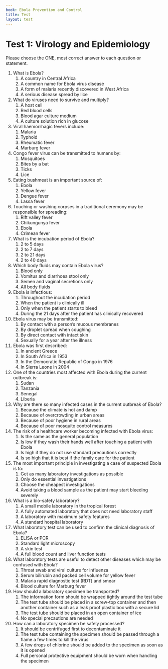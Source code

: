 ```yaml
---
book: Ebola Prevention and Control
title: Test
layout: test
---
```


# Test 1: Virology and Epidemiology

Please choose the ONE, most correct answer to each question or statement.

1.	What is Ebola?
	1.	A country in Central Africa
	1.	A common name for Ebola virus disease
	1.	A form of malaria recently discovered in West Africa
	1.	A serious disease spread by lice
2.	What do viruses need to survive and multiply?
	1.	A host cell
	1.	Red blood cells
	1.	Blood agar culture medium
	1.	A culture solution rich in glucose
3.	Viral haemorrhagic fevers include:
	1.	Malaria
	1.	Typhoid
	1.	Rheumatic fever
	1.	Marburg fever
4.	Congo fever virus can be transmitted to humans by:
	1.	Mosquitoes
	1.	Bites by a bat
	1.	Ticks
	1.	Lice
5.	Eating bushmeat is an important source of:
	1.	Ebola
	1.	Yellow fever
	1.	Dengue fever
	1.	Lassa fever
6.	Touching or washing corpses in a traditional ceremony may be responsible for spreading:
	1.	Rift valley fever
	1.	Chikungunya fever
	1.	Ebola
	1.	Crimean fever
7.	What is the incubation period of Ebola?
	1.	2 to 5 days
	1.	2 to 7 days
	1.	2 to 21 days
	1.	2 to 40 days
8.	Which body fluids may contain Ebola virus?
	1.	Blood only
	1.	Vomitus and diarrhoea stool only
	1.	Semen and vaginal secretions only
	1.	All body fluids
9.	Ebola is infectious:
	1.	Throughout the incubation period
	1.	When the patient is clinically ill
	1.	Only when the patient starts to bleed
	1.	During the 21 days after the patient has clinically recovered
10.	Ebola virus may be transmitted:
	1.	By contact with a person’s mucous membranes
	1.	By droplet spread when coughing
	1.	By direct contact with intact skin
	1.	Sexually for a year after the illness
11.	Ebola was first described:
	1.	In ancient Greece
	1.	In South Africa in 1953
	1.	In the Democratic Republic of Congo in 1976
	1.	In Sierra Leone in 2004
12.	One of the countries most affected with Ebola during the current outbreak is:
	1.	Sudan
	1.	Tanzania
	1.	Senegal
	1.	Liberia
13.	Why are there so many infected cases in the current outbreak of Ebola?
	1.	Because the climate is hot and damp
	1.	Because of overcrowding in urban areas
	1.	Because of poor hygiene in rural areas
	1.	Because of poor mosquito control measures
14.	The risk of a healthcare worker becoming infected with Ebola virus:
	1.	Is the same as the general population
	1.	Is low if they wash their hands well after touching a patient with Ebola
	1.	Is high if they do not use standard precautions correctly
	1.	Is so high that it is best if the family care for the patient
15.	The most important principle in investigating a case of suspected Ebola is to:
	1.	Get as many laboratory investigations as possible
	1.	Only do essential investigations
	1.	Choose the cheapest investigations
	1.	Avoid taking a blood sample as the patient may start bleeding severely
16.	What is a bio-safety laboratory?
	1.	A small mobile laboratory in the tropical forest
	1.	A fully automated laboratory that does not need laboratory staff
	1.	A laboratory with maximum safety features
	1.	A standard hospital laboratory
17.	What laboratory test can be used to confirm the clinical diagnosis of Ebola?
	1.	ELISA or PCR
	1.	Standard light microscopy
	1.	A skin test
	1.	A full blood count and liver function tests
18.	What laboratory tests are useful to detect other diseases which may be confused with Ebola?
	1.	Throat swab and viral culture for influenza
	1.	Serum bilirubin and packed cell volume for yellow fever
	1.	Malaria rapid diagnostic test (RDT) and smear
	1.	Blood culture for Marburg fever
19.	How should a laboratory specimen be transported?
	1.	The information form should be wrapped tightly around the test tube
	1.	The test tube should be placed in a screw-top container and then another container such as a leak proof plastic box with a secure lid
	1.	The test tube should be placed in an open container of ice
	1.	No special precautions are needed
20.	How can a laboratory specimen be safely processed?
	1.	It should be centrifuged first to decontaminate it
	1.	The test tube containing the specimen should be passed through a flame a few times to kill the virus
	1.	A few drops of chlorine should be added to the specimen as soon as it is opened
	1.	Full personal protective equipment should be worn when handling the specimen
